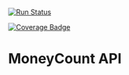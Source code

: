 [![Run Status](https://api.shippable.com/projects/5a860f4d8dfc650600c516f3/badge?branch=master)](https://app.shippable.com/github/luizgustavoss/moneycount)

[![Coverage Badge](https://api.shippable.com/projects/5a860f4d8dfc650600c516f3/coverageBadge?branch=master)](https://app.shippable.com/github/luizgustavoss/moneycount)

# MoneyCount API
